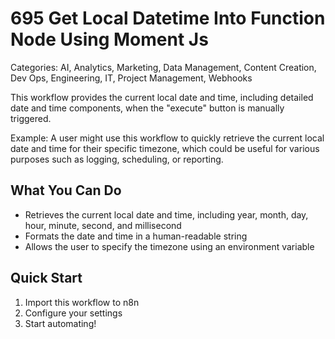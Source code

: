 # 695 Get Local Datetime Into Function Node Using Moment Js

Categories: AI, Analytics, Marketing, Data Management, Content Creation, Dev Ops, Engineering, IT, Project Management, Webhooks

This workflow provides the current local date and time, including detailed date and time components, when the "execute" button is manually triggered.

Example: A user might use this workflow to quickly retrieve the current local date and time for their specific timezone, which could be useful for various purposes such as logging, scheduling, or reporting.

## What You Can Do
- Retrieves the current local date and time, including year, month, day, hour, minute, second, and millisecond
- Formats the date and time in a human-readable string
- Allows the user to specify the timezone using an environment variable

## Quick Start
1. Import this workflow to n8n
2. Configure your settings
3. Start automating!


